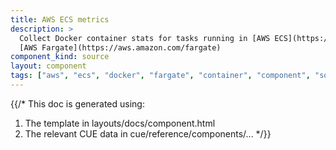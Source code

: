 ```yaml
---
title: AWS ECS metrics
description: >
  Collect Docker container stats for tasks running in [AWS ECS](https://aws.amazon.com/ecs) and
  [AWS Fargate](https://aws.amazon.com/fargate)
component_kind: source
layout: component
tags: ["aws", "ecs", "docker", "fargate", "container", "component", "source", "metrics"]
---
```


{{/*
This doc is generated using:

1. The template in layouts/docs/component.html
2. The relevant CUE data in cue/reference/components/...
*/}}
